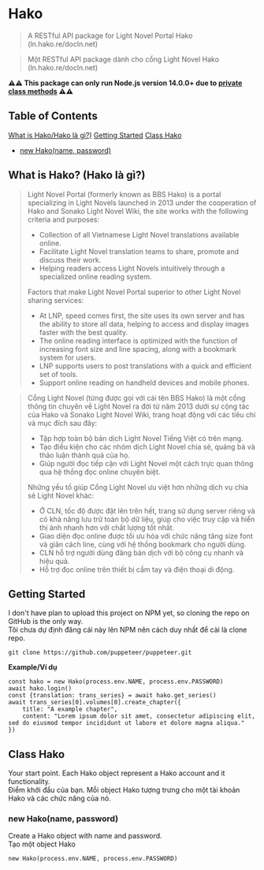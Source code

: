# Hako

> A RESTful API package for Light Novel Portal Hako (ln.hako.re/docln.net)

> Một RESTful API package dành cho cổng Light Novel Hako (ln.hako.re/docln.net)

**⚠️⚠️ This package can only run Node.js version 14.0.0+ due to [private class methods](https://developer.mozilla.org/en-US/docs/Web/JavaScript/Reference/Classes/Private_class_fields) ⚠️⚠️**

## Table of Contents  
[What is Hako/Hako là gì?)](#hako-introduction)
[Getting Started](#start)
[Class Hako](#hako-class)
* [new Hako(name, password)](#new-hako)


## What is Hako? (Hako là gì?)
<a name="hako-introduction"></a>
> Light Novel Portal (formerly known as BBS Hako) is a portal specializing in Light Novels launched in 2013 under the cooperation of Hako and Sonako Light Novel Wiki, the site works with the following criteria and purposes:
> * Collection of all Vietnamese Light Novel translations available online.
> * Facilitate Light Novel translation teams to share, promote and discuss their work.
> * Helping readers access Light Novels intuitively through a specialized online reading system.
>
> Factors that make Light Novel Portal superior to other Light Novel sharing services:
> * At LNP, speed comes first, the site uses its own server and has the ability to store all data, helping to access and display images faster with the best quality.
> * The online reading interface is optimized with the function of increasing font size and line spacing, along with a bookmark system for users.
> * LNP supports users to post translations with a quick and efficient set of tools.
> * Support online reading on handheld devices and mobile phones.

> Cổng Light Novel (từng được gọi với cái tên BBS Hako) là một cổng thông tin chuyên về Light Novel ra đời từ năm 2013 dưới sự cộng tác của Hako và Sonako Light Novel Wiki, trang hoạt động với các tiêu chí và mục đích sau đây:
> * Tập hợp toàn bộ bản dịch Light Novel Tiếng Việt có trên mạng.
> * Tạo điều kiện cho các nhóm dịch Light Novel chia sẻ, quảng bá và thảo luận thành quả của họ.
> * Giúp người đọc tiếp cận với Light Novel một cách trực quan thông qua hệ thống đọc online chuyên biệt.
>
> Những yếu tố giúp Cổng Light Novel ưu việt hơn những dịch vụ chia sẻ Light Novel khác:
> * Ở CLN, tốc độ được đặt lên trên hết, trang sử dụng server riêng và có khả năng lưu trữ toàn bộ dữ liệu, giúp cho việc truy cập và hiển thị ảnh nhanh hơn với chất lượng tốt nhất.
> * Giao diện đọc online được tối ưu hóa với chức năng tăng size font và giãn cách line, cùng với hệ thống bookmark cho người dùng.
> * CLN hỗ trợ người dùng đăng bản dịch với bộ công cụ nhanh và hiệu quả.
> * Hỗ trợ đọc online trên thiết bị cầm tay và điện thoại di động.

## Getting Started
<a name="start"></a>
I don't have plan to upload this project on NPM yet, so cloning the repo on GitHub is the only way. <br/>
Tôi chưa dự định đăng cái này lên NPM nên cách duy nhất để cài là clone repo.
```
git clone https://github.com/puppeteer/puppeteer.git
```

**Example/Ví dụ**
```
const hako = new Hako(process.env.NAME, process.env.PASSWORD)
await hako.login()
const {translation: trans_series} = await hako.get_series()
await trans_series[0].volumes[0].create_chapter({
    title: "A example chapter",
    content: "Lorem ipsum dolor sit amet, consectetur adipiscing elit, sed do eiusmod tempor incididunt ut labore et dolore magna aliqua."
})
```

## Class Hako
<a name="hako-class"></a>
Your start point. Each Hako object represent a Hako account and it functionality. <br/>
Điểm khởi đầu của bạn. Mỗi object Hako tượng trưng cho một tài khoản Hako và các chức năng của nó.

### new Hako(name, password)
<a name="new-hako"></a>
Create a Hako object with name and password. <br/>
Tạo một object Hako 
```
new Hako(process.env.NAME, process.env.PASSWORD)
```